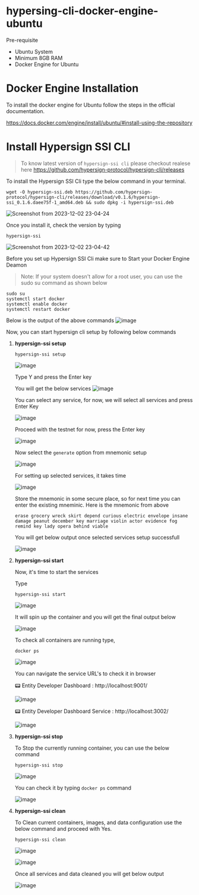 # hypersing-cli-docker-engine-ubuntu

Pre-requisite  
  - Ubuntu System
  - Minimum 8GB RAM
  - Docker Engine for Ubuntu

# Docker Engine Installation 

To install the docker engine for Ubuntu follow the steps in the official documentation.

  https://docs.docker.com/engine/install/ubuntu/#install-using-the-repository

# Install Hypersign SSI CLI

> To know latest version of ```hypersign-ssi cli``` please checkout realese here
  https://github.com/hypersign-protocol/hypersign-cli/releases

To install the Hypersign SSI Cli type the below command in your terminal.
```
wget -O hypersign-ssi.deb https://github.com/hypersign-protocol/hypersign-cli/releases/download/v0.1.6/hypersign-ssi_0.1.6.daee75f-1_amd64.deb && sudo dpkg -i hypersign-ssi.deb
```
![Screenshot from 2023-12-02 23-04-24](https://github.com/Raj6939/hypersing-cli-docker-engine-ubuntu/assets/67961128/5b4fe133-109f-4110-9fbd-6e5e203a92e8)

Once you install it, check the version by typing 
```
hypersign-ssi
```
![Screenshot from 2023-12-02 23-04-42](https://github.com/Raj6939/hypersing-cli-docker-engine-ubuntu/assets/67961128/3bb010f6-1811-4228-ada3-8377bda4ebde)

Before you set up Hypersign SSI Cli make sure to Start your Docker Engine Deamon
> Note: If your system doesn't allow for a root user, you can use the sudo su command as shown below

```
sudo su
systemctl start docker
systemctl enable docker
systemctl restart docker
```
Below is the output of the above commands
![image](https://github.com/Raj6939/hypersing-cli-docker-engine-ubuntu/assets/67961128/27cd90ff-931e-4d71-98a0-2a0433f53f10)

Now, you can start hypersign cli setup by following below commands

1. **hypersign-ssi setup**
   ```
   hypersign-ssi setup         
   ```
   
   ![image](https://github.com/Raj6939/hypersing-cli-docker-engine-ubuntu/assets/67961128/0ef21df3-c854-4790-aec3-4abccc8b8289)

   Type Y and press the Enter key

   You will get the below services
   ![image](https://github.com/Raj6939/hypersing-cli-docker-engine-ubuntu/assets/67961128/efccc0d8-7aed-4b18-93c8-d2e3c9d8194b)

   You can select any service, for now, we will select all services and press Enter Key

   ![image](https://github.com/Raj6939/hypersing-cli-docker-engine-ubuntu/assets/67961128/a1022124-76fa-4a84-abf4-5f2f93cb9cad)

   Proceed with the testnet for now, press the Enter key

   ![image](https://github.com/Raj6939/hypersing-cli-docker-engine-ubuntu/assets/67961128/07ff6edb-710c-465d-976b-9f9c16571f57)

   Now select the ```generate``` option from mnemonic setup

   ![image](https://github.com/Raj6939/hypersing-cli-docker-engine-ubuntu/assets/67961128/8ee8b574-fce6-4ba2-a5ad-b32c64d687e5)

   For setting up selected services, it takes time

   ![image](https://github.com/Raj6939/hypersing-cli-docker-engine-ubuntu/assets/67961128/d25b2fcd-6d01-4992-bbc3-5581c295a39b)

   Store the mnemonic in some secure place, so for next time you can enter the existing mneminic.
   Here is the mnemonic from above
   ```
   erase grocery wreck skirt depend curious electric envelope insane damage peanut december key marriage violin actor evidence fog remind key lady opera behind viable
   ```

   You will get below output once selected services setup successfull

   ![image](https://github.com/Raj6939/hypersing-cli-docker-engine-ubuntu/assets/67961128/3b11548c-f247-4dd6-bdd3-547b2c2ba479)

2. **hypersign-ssi start**
   
   Now, it's time to start the services

   Type
   ```
   hypersign-ssi start
   ```

   ![image](https://github.com/Raj6939/hypersing-cli-docker-engine-ubuntu/assets/67961128/5968efe8-ba2c-412b-905a-c3b266aae0a0)

   It will spin up the container and you will get the final output below

   ![image](https://github.com/Raj6939/hypersing-cli-docker-engine-ubuntu/assets/67961128/9431b665-2f12-40f9-ad2c-4fedf0eaa198)

   To check all containers are running type,
   ```
   docker ps
   ```

   ![image](https://github.com/Raj6939/hypersing-cli-docker-engine-ubuntu/assets/67961128/a9d8c0f9-6f69-499b-8bdb-07318397d691)

   You can navigate the service URL's to check it in browser

   📟 Entity Developer Dashboard : http://localhost:9001/

   ![image](https://github.com/Raj6939/hypersing-cli-docker-engine-ubuntu/assets/67961128/13bf0e4f-9083-47c7-841e-489c5a491b35)
   
   📟 Entity Developer Dashboard Service : http://localhost:3002/

   ![image](https://github.com/Raj6939/hypersing-cli-docker-engine-ubuntu/assets/67961128/a8b00644-24ff-47f1-9d50-9ee5379d1f16)

3. **hypersign-ssi stop**

   To Stop the currently running container, you can use the below command

   ```
   hypersign-ssi stop
   ```

   ![image](https://github.com/Raj6939/hypersing-cli-docker-engine-ubuntu/assets/67961128/07e49831-7938-4805-80b6-5a1d2567fcf2)

   You can check it by typing ```docker ps``` command

   ![image](https://github.com/Raj6939/hypersing-cli-docker-engine-ubuntu/assets/67961128/54fbb329-72a9-4a16-b369-2d80c15c8b14)

4. **hypersign-ssi clean**

   To Clean current containers, images, and data configuration use the below command and proceed with Yes.

   ```
   hypersign-ssi clean
   ```
   ![image](https://github.com/Raj6939/hypersing-cli-docker-engine-ubuntu/assets/67961128/5754e2c2-5a76-486c-a84c-b606d1ed2edd) 

   ![image](https://github.com/Raj6939/hypersing-cli-docker-engine-ubuntu/assets/67961128/ba86c889-4548-4215-8776-f805b064f77a)

   Once all services and data cleaned you will get below output
   
   ![image](https://github.com/Raj6939/hypersing-cli-docker-engine-ubuntu/assets/67961128/b7bbf222-9461-4e63-ac44-070182a2b488)



  

   


   


    


   
   

  

   

   

   
   
   
   


   



   

   









   
